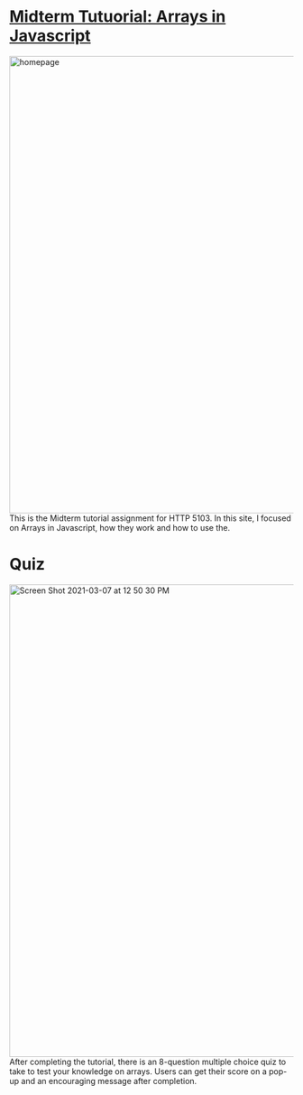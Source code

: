 
<h1><a href="https://a-hagar.github.io/midtermtutorial/">Midterm Tutuorial: Arrays in Javascript</a></h1>
<img width="809" alt="homepage" src="https://user-images.githubusercontent.com/75767321/110249242-44e00300-7f43-11eb-88c2-2a1082157dca.png" href="https://a-hagar.github.io/midtermtutorial/" width="300px">
This is the Midterm tutorial assignment for HTTP 5103. In this site, I focused on Arrays in Javascript, how they work and how to use the.

<h1>Quiz</h1>
<img width="836" alt="Screen Shot 2021-03-07 at 12 50 30 PM" src="https://user-images.githubusercontent.com/75767321/110249346-c20b7800-7f43-11eb-9617-0b237a233248.png">
After completing the tutorial, there is an 8-question multiple choice quiz to take to test your knowledge on arrays. Users can get their score on a pop-up and an encouraging message after completion.

